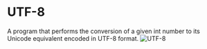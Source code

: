 # UTF-8
A program that performs the conversion of a given int number to its
Unicode equivalent encoded in UTF-8 format.
![UTF-8](https://user-images.githubusercontent.com/55896286/182962693-812a38f1-35ae-4cdf-8cb7-10078efadb44.png)
